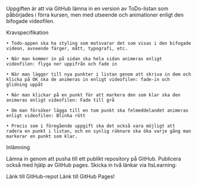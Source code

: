 Uppgiften är att via GitHub lämna in en version av ToDo-listan som påbörjades i förra kursen, men med utseende och animationer enligt den bifogade videofilen.

Kravspecifikation

	• Todo-appen ska ha styling som motsvarar det som visas i den bifogade videon, avseende färger, mått, typografi, etc.

	• När man kommer in på sidan ska hela sidan animeras enligt videofilen: flyga ner uppifrån och fade in

	• När man lägger till nya punkter i listan genom att skriva in dem och klicka på OK ska de animeras in enligt videofilen: fade-in och glidning uppåt

	• När man klickar på en punkt för att markera den som klar ska den animeras enligt videofilen: Fade till grå

	• Om man försöker lägga till en tom punkt ska felmeddelandet animeras enligt videofilen: Blinka rött

	• Precis som i föregående uppgift ska det också vara möjligt att radera en punkt i listan, och en synlig räknare ska öka varje gång man markerar en punkt som klar.

Inlämning

Lämna in genom att pusha till ett publikt repository på GitHub. Publicera också med hjälp av GitHub pages. Skicka in två länkar via ItsLearning:

Länk till GitHub-repot
Länk till GitHub Pages!
